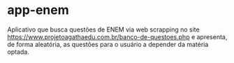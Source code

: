 # app-enem

Aplicativo que busca questões de ENEM via web scrapping no site <https://www.projetoagathaedu.com.br/banco-de-questoes.php> 
e apresenta, de forma aleatória, as questões para o usuário a depender da matéria optada.
